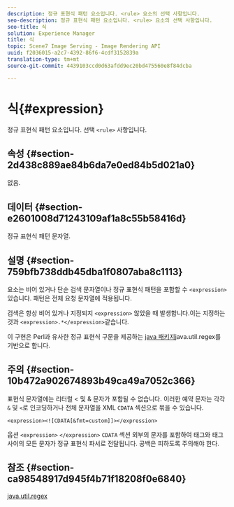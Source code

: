 ```yaml
---
description: 정규 표현식 패턴 요소입니다. <rule> 요소의 선택 사항입니다.
seo-description: 정규 표현식 패턴 요소입니다. <rule> 요소의 선택 사항입니다.
seo-title: 식
solution: Experience Manager
title: 식
topic: Scene7 Image Serving - Image Rendering API
uuid: f2036015-a2c7-4392-86f6-4cdf3152839a
translation-type: tm+mt
source-git-commit: 4439103ccd0d63afdd9ec20bd475560e8f84dcba

---
```



# 식{#expression}

정규 표현식 패턴 요소입니다. 선택 `<rule>` 사항입니다.

## 속성 {#section-2d438c889ae84b6da7e0ed84b5d021a0}

없음.

## 데이터 {#section-e2601008d71243109af1a8c55b58416d}

정규 표현식 패턴 문자열.

## 설명 {#section-759bfb738ddb45dba1f0807aba8c1113}

요소는 비어 있거나 단순 검색 문자열이나 정규 표현식 패턴을 포함할 수 `<expression>` 있습니다. 패턴은 전체 요청 문자열에 적용됩니다.

검색은 항상 비어 있거나 지정되지 `<expression>` 않았을 때 발생합니다.이는 지정하는 것과 `<expression>.*</expression>`같습니다.

이 구현은 Perl과 유사한 정규 표현식 구문을 제공하는 [java 패키지](https://www2.cs.duke.edu/csed/java/jdk1.4.2/docs/api/)java.util.regex를 기반으로 합니다.

## 주의 {#section-10b472a902674893b49ca49a7052c366}

표현식 문자열에는 리터럴 &lt; 및 &amp; 문자가 포함될 수 없습니다. 이러한 예약 문자는 각각 `&` 및 `<`로 인코딩하거나 전체 문자열을 XML `CDATA` 섹션으로 묶을 수 있습니다.

`<expression><![CDATA[&fmt=custom]]></expression>`

옵션 `<expression>` `</expression>` `CDATA` 섹션 외부의 문자를 포함하여 태그와 태그 사이의 모든 문자가 정규 표현식 파서로 전달됩니다. 공백은 피하도록 주의해야 한다.

## 참조 {#section-ca98548917d945f4b71f18208f0e6840}

[java.util.regex](https://www2.cs.duke.edu/csed/java/jdk1.4.2/docs/api/)

